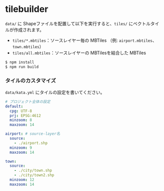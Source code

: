 # tilebuilder

`data/` に Shapeファイルを配置して以下を実行すると、`tiles/` にベクトルタイルが作成されます。

- `tiles/*.mbtiles`：ソースレイヤー毎の MBTiles （例: `airport.mbtiles`、`town.mbtiles`）
- `tiles/all.mbtiles`：ソースレイヤーの MBTilesを結合した MBTiles
 
```bash
$ npm install
$ npm run build
```

### タイルのカスタマイズ

`data/kata.yml` にタイルの設定を書いてください。

```yaml
# プロジェクト全体の設定
default:
  cpg: UTF-8
  prj: EPSG:4612
  minzoom: 8
  maxzoom: 14

airport: # source-layer名
  source:
    - ./airport.shp
  minzoom: 9
  maxzoom: 14

town:
  source:
    - ./city/town.shp
    - ./city/town2.shp
  minzoom: 12
  maxzoom: 14
```
